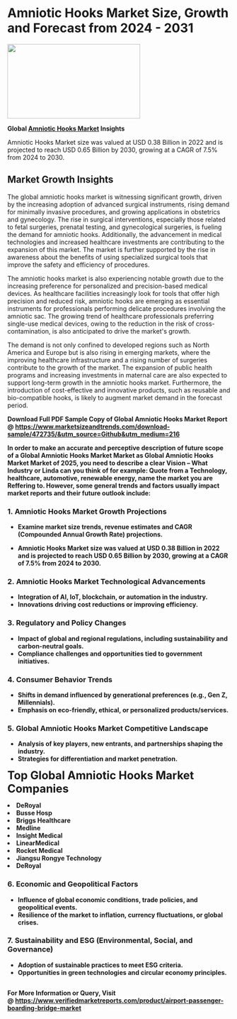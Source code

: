 <H1>Amniotic Hooks Market Size, Growth and Forecast from 2024 - 2031</H1><img class="aligncenter size-medium wp-image-584254" src="https://thirdeyenews.in/wp-content/uploads/2024/09/Global-Market-Research-300x168.jpeg" alt="" width="300" height="168" /><p><strong>Global&nbsp;<a href="https://www.marketsizeandtrends.com/download-sample/472735/&amp;utm_source=Github&utm_medium=216">Amniotic Hooks Market</a> Insights</strong></p><p>Amniotic Hooks Market size was valued at USD 0.38 Billion in 2022 and is projected to reach USD 0.65 Billion by 2030, growing at a CAGR of 7.5% from 2024 to 2030.</p><p><h2>Market Growth Insights</h2> <p>The global amniotic hooks market is witnessing significant growth, driven by the increasing adoption of advanced surgical instruments, rising demand for minimally invasive procedures, and growing applications in obstetrics and gynecology. The rise in surgical interventions, especially those related to fetal surgeries, prenatal testing, and gynecological surgeries, is fueling the demand for amniotic hooks. Additionally, the advancement in medical technologies and increased healthcare investments are contributing to the expansion of this market. The market is further supported by the rise in awareness about the benefits of using specialized surgical tools that improve the safety and efficiency of procedures.</p> <p><strong></strong></p> <p>The amniotic hooks market is also experiencing notable growth due to the increasing preference for personalized and precision-based medical devices. As healthcare facilities increasingly look for tools that offer high precision and reduced risk, amniotic hooks are emerging as essential instruments for professionals performing delicate procedures involving the amniotic sac. The growing trend of healthcare professionals preferring single-use medical devices, owing to the reduction in the risk of cross-contamination, is also anticipated to drive the market's growth.</p> <p>The demand is not only confined to developed regions such as North America and Europe but is also rising in emerging markets, where the improving healthcare infrastructure and a rising number of surgeries contribute to the growth of the market. The expansion of public health programs and increasing investments in maternal care are also expected to support long-term growth in the amniotic hooks market. Furthermore, the introduction of cost-effective and innovative products, such as reusable and bio-compatible hooks, is likely to augment market demand in the forecast period.</p> <p><strong></p><p><span class=""><strong>Download Full PDF Sample Copy of Global Amniotic Hooks Market Report</strong> @ <a href="https://www.marketsizeandtrends.com/download-sample/472735/&amp;utm_source=Github&utm_medium=216" target="_blank">https://www.marketsizeandtrends.com/download-sample/472735/&amp;utm_source=Github&utm_medium=216</a></span></p><p>In order to make an accurate and perceptive description of future scope of a Global&nbsp;Amniotic Hooks Market Market as Global&nbsp;Amniotic Hooks Market Market of 2025, you need to describe a clear Vision &ndash; What Industry or Linda can you think of for example: Quote from a Technology, healthcare, automotive, renewable energy, name the market you are Reffering to. However, some general trends and factors usually impact market reports and their future outlook include:</p><h3>1.&nbsp;<strong>Amniotic Hooks Market Growth Projections</strong></h3><ul><li>Examine market size trends, revenue estimates and CAGR (Compounded Annual Growth Rate) projections.</li><li><p>Amniotic Hooks Market size was valued at USD 0.38 Billion in 2022 and is projected to reach USD 0.65 Billion by 2030, growing at a CAGR of 7.5% from 2024 to 2030.</p></li></ul><h3>2.&nbsp;<strong>Amniotic Hooks Market Technological Advancements</strong></h3><ul><li>Integration of AI, IoT, blockchain, or automation in the industry.</li><li>Innovations driving cost reductions or improving efficiency.</li></ul><h3>3.&nbsp;<strong>Regulatory and Policy Changes</strong></h3><ul><li>Impact of global and regional regulations, including sustainability and carbon-neutral goals.</li><li>Compliance challenges and opportunities tied to government initiatives.</li></ul><h3>4.&nbsp;<strong>Consumer Behavior Trends</strong></h3><ul><li>Shifts in demand influenced by generational preferences (e.g., Gen Z, Millennials).</li><li>Emphasis on eco-friendly, ethical, or personalized products/services.</li></ul><h3>5.&nbsp;<strong>Global Amniotic Hooks Market Competitive Landscape</strong></h3><ul><li>Analysis of key players, new entrants, and partnerships shaping the industry.</li><li>Strategies for differentiation and market penetration.</li></ul><p data-pm-slice="1 1 []"><span style="color: inherit; font-family: inherit; font-size: 25px;">Top Global Amniotic Hooks Market Companies</span></p><div class="" data-test-id=""><p><li>DeRoyal</li><li> Busse Hosp</li><li> Briggs Healthcare</li><li> Medline</li><li> Insight Medical</li><li> LinearMedical</li><li> Rocket Medical</li><li> Jiangsu Rongye Technology</li><li> DeRoyal</li></p></div><h3>6.&nbsp;<strong>Economic and Geopolitical Factors</strong></h3><ul><li>Influence of global economic conditions, trade policies, and geopolitical events.</li><li>Resilience of the market to inflation, currency fluctuations, or global crises.</li></ul><h3>7.&nbsp;<strong>Sustainability and ESG (Environmental, Social, and Governance)</strong></h3><ul><li>Adoption of sustainable practices to meet ESG criteria.</li><li>Opportunities in green technologies and circular economy principles.</li></ul><h2><strong style="font-size: 14px;">For More Information or Query, Visit @&nbsp;</strong><a style="background-color: #ffffff; font-size: 14px;" href="https://www.marketsizeandtrends.com/report/amniotic-hooks-market/" target="_blank">https://www.verifiedmarketreports.com/product/airport-passenger-boarding-bridge-market</a></h2>
